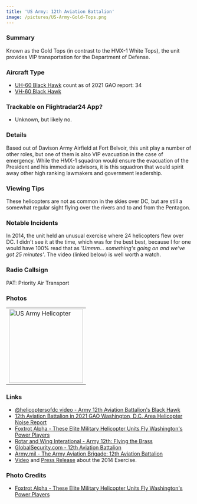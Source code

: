 ```yaml
---
title: 'US Army: 12th Aviation Battalion'
image: /pictures/US-Army-Gold-Tops.png
---
```


### Summary

Known as the Gold Tops (in contrast to the HMX-1 White Tops), the unit provides VIP transportation for the Department of Defense.

### Aircraft Type
* [UH-60 Black Hawk](https://en.wikipedia.org/wiki/Sikorsky_UH-60_Black_Hawk) count as of 2021 GAO report: 34
* [VH-60 Black Hawk](https://en.wikipedia.org/wiki/Sikorsky_UH-60_Black_Hawk)

### Trackable on Flightradar24 App?
* Unknown, but likely no.  

### Details

Based out of Davison Army Airfield at Fort Belvoir, this unit play a number of other roles, but one of them is also VIP evacuation in the case of emergency.  While the HMX-1 squadron would ensure the evacuation of the President and his immediate advisors, it is this squadron that would spirit away other high ranking lawmakers and government leadership.

### Viewing Tips 

These helicopters are not as common in the skies over DC, but are still a somewhat regular sight flying over the rivers and to and from the Pentagon.

### Notable Incidents 

In 2014, the unit held an unusual exercise where 24 helicopters flew over DC.  I didn't see it at the time, which was for the best best, because I for one would have 100% read that as _'Ummm...  something's going on and we've got 25 minutes'_.  The video (linked below) is well worth a watch.

### Radio Callsign
PAT: Priority Air Transport

### Photos 

<table style="width:100%">
  <tr>
    <td><img src="https://helicoptersofdc.com/pictures/US-Army-Gold-Tops.png" alt="US Army Helicopter" width="200"></td>    </tr>
  </table>

### Links
* [@helicoptersofdc video - Army 12th Aviation Battalion's Black Hawk](https://www.youtube.com/watch?v=SPpxEd7kkG8)
* [12th Aviation Battalion in 2021 GAO Washington, D.C. Area Helicopter Noise Report](https://hyp.is/QfNJ0hV0EeyoamPceI993Q/www.gao.gov/assets/gao-21-200.pdf)
* [Foxtrot Alpha - These Elite Military Helicopter Units Fly Washington's Power Players](https://foxtrotalpha.jalopnik.com/these-elite-military-helicopter-units-fly-washingtons-p-1704260996)
* [Rotar and Wing Interational - Army 12th: Flying the Brass](https://www.rotorandwing.com/2012/04/01/army-12th-flying-the-brass/)
* [GlobalSecurity.com - 12th Aviation Battalion](https://www.globalsecurity.org/military/agency/army/12avn-bn.htm)
* [Army.mil - The Army Aviation Brigade: 12th Aviation Battalion](https://www.taab.mdw.army.mil/12th-aviation-battalion)
* [Video](https://www.youtube.com/watch?v=1LOHoxyyVjg) and [Press Release](https://www.army.mil/article/127767/davison_army_airfield_hosts_mass_helicopter_exercise) about the 2014 Exercise.


### Photo Credits
* [Foxtrot Alpha - These Elite Military Helicopter Units Fly Washington's Power Players](https://foxtrotalpha.jalopnik.com/these-elite-military-helicopter-units-fly-washingtons-p-1704260996)   
